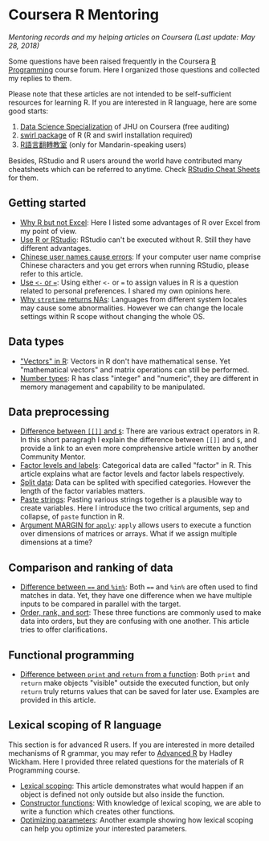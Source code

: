 # Coursera R Mentoring
_Mentoring records and my helping articles on Coursera (Last update: May 28, 2018)_

Some questions have been raised frequently in the Coursera [R Programming](https://www.coursera.org/learn/r-programming) course forum. Here I organized those questions and collected my replies to them.

Please note that these articles are not intended to be self-sufficient resources for learning R. If you are interested in R language, here are some good starts:

1. [Data Science Specialization](https://www.coursera.org/specializations/jhu-data-science) of JHU on Coursera (free auditing)
2. [swirl package](http://swirlstats.com) of R (R and swirl installation required)
3. [R語言翻轉教室](http://datascienceandr.org) (only for Mandarin-speaking users)

Besides, RStudio and R users around the world have contributed many cheatsheets which can be referred to anytime. Check [RStudio Cheat Sheets](https://www.rstudio.com/resources/cheatsheets/) for them.

## Getting started
* [Why R but not Excel](articles/R-over-Excel.md): Here I listed some advantages of R over Excel from my point of view.
* [Use R or RStudio](articles/R-or-RStudio.md): RStudio can't be executed without R. Still they have different advantages.
* [Chinese user names cause errors](articles/Chinese-user-names.md): If your computer user name comprise Chinese characters and you get errors when running RStudio, please refer to this article.
* [Use `<-` or `=`](articles/use-equal-or-arrow.md): Using either `<-` or `=` to assign values in R is a question related to personal preferences. I shared my own opinions here.
* [Why `strptime` returns NAs](articles/strptime-returns-NA.md): Languages from different system locales may cause some abnormalities. However we can change the locale settings within R scope without changing the whole OS.

## Data types
* ["Vectors" in R](articles/vector-in-R.md): Vectors in R don't have mathematical sense. Yet "mathematical vectors" and matrix operations can still be performed.
* [Number types](articles/integer-numeric.md): R has class "integer" and "numeric", they are different in memory management and capability to be manipulated.

## Data preprocessing
* [Difference between `[[]]` and `$`](articles/doublebrackets-and-dollarsign.md): There are various extract operators in R. In this short paragragh I explain the difference between `[[]]` and `$`, and provide a link to an even more comprehensive article written by another Community Mentor.
* [Factor levels and labels](articles/factor-levels-and-labels.md): Categorical data are called "factor" in R. This article explains what are factor levels and factor labels respectively.
* [Split data](articles/split-data.md): Data can be splited with specified categories. However the length of the factor variables matters.
* [Paste strings](articles/paste-arguments.md): Pasting various strings together is a plausible way to create variables. Here I introduce the two critical arguments, sep and collapse, of `paste` function in R.
* [Argument MARGIN for `apply`](articles/apply-margin.md): `apply` allows users to execute a function over dimensions of matrices or arrays. What if we assign multiple dimensions at a time?

## Comparison and ranking of data
* [Difference between `==` and `%in%`](articles/compare-twoequals-with-in.md): Both `==` and `%in%` are often used to find matches in data. Yet, they have one difference when we have multiple inputs to be compared in parallel with the target.
* [Order, rank, and sort](articles/order-rank-sort.md): These three functions are commonly used to make data into orders, but they are confusing with one another. This article tries to offer clarifications.

## Functional programming
* [Difference between `print` and `return` from a function](articles/print-and-return.md): Both `print` and `return` make objects "visible" outside the executed function, but only `return` truly returns values that can be saved for later use. Examples are provided in this article.

## Lexical scoping of R language
This section is for advanced R users. If you are interested in more detailed mechanisms of R grammar, you may refer to [Advanced R](http://adv-r.had.co.nz) by Hadley Wickham. Here I provided three related questions for the materials of R Programming course.

* [Lexical scoping](articles/lexical-scoping.md): This article demonstrates what would happen if an object is defined not only outside but also inside the function.
* [Constructor functions](articles/constructor-functions.md): With knowledge of lexical scoping, we are able to write a function which creates other functions.
* [Optimizing parameters](articles/optimizing.md): Another example showing how lexical scoping can help you optimize your interested parameters.
